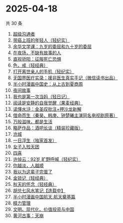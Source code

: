 # 2025-04-18

共 30 条

<!-- BEGIN WEREAD -->
<!-- 最后更新时间 2025-04-18 02:21:54 +0800 -->
1. [超级沟通者](https://weread.qq.com/web/bookDetail/65632ab0813ab9992g0180d2)
1. [带癌上班的年轻人（轻纪实）](https://weread.qq.com/web/bookDetail/6ff32740813ab9d6ag016666)
1. [余华文学课：九岁的委屈和九十岁的委屈](https://weread.qq.com/web/bookDetail/4cc32cb0813ab9d79g011dfe)
1. [在夜场，不缺有故事的人](https://weread.qq.com/web/bookDetail/d4232960813ab9c90g01357e)
1. [直视骄阳：征服死亡恐惧](https://weread.qq.com/web/bookDetail/85e32590813ab9d8ag018dd4)
1. [色，戒（轻经典）](https://weread.qq.com/web/bookDetail/88f32db07166d35688f637b)
1. [打开离世亲人的手机（轻纪实）](https://weread.qq.com/web/bookDetail/8db327e0813ab9d48g016529)
1. [无国界医疗实录：援非医生真实手记（微信读书出品）](https://weread.qq.com/web/bookDetail/ad332060813ab8565g0142f3)
1. [半小时漫画中国史：从上古到夏商周](https://weread.qq.com/web/bookDetail/cd332c50813ab9d8eg01004f)
1. [夜间故事](https://weread.qq.com/web/bookDetail/ea232ac0813ab9d99g014feb)
1. [我也是第一次当妈（轻日记）](https://weread.qq.com/web/bookDetail/e0d32d00813ab9d44g0172a3)
1. [阅读是安静的自我觉醒（果麦经典）](https://weread.qq.com/web/bookDetail/86e32d10813ab9d9bg0148b5)
1. [读懂水浒：金圣叹批注+押沙龙新解](https://weread.qq.com/web/bookDetail/3d432710813ab9cf2g017a0a)
1. [借命而生（秦昊、韩庚、钟楚曦主演同名电视剧原著）](https://weread.qq.com/web/bookDetail/72032f2071645d9d720f710)
1. [万般滋味，都是生活](https://weread.qq.com/web/bookDetail/9e032040813ab7038g01392f)
1. [略萨作品：酒吧长谈（精装珍藏版）](https://weread.qq.com/web/bookDetail/68e32ed0726a0bf868e62c8)
1. [沧城](https://weread.qq.com/web/bookDetail/10e32ff0813ab9c72g019371)
1. [一日浮生（独家首发）](https://weread.qq.com/web/bookDetail/c6e32c40813ab9d66g013590)
1. [女子入殓天团](https://weread.qq.com/web/bookDetail/da9327c0813ab9b69g0107d3)
1. [四喜](https://weread.qq.com/web/bookDetail/72932e00813ab9cf2g0154da)
1. [许倬云：92岁 旷野呼喊（轻纪实）](https://weread.qq.com/web/bookDetail/9f632630813ab9d6ag011c10)
1. [你越淡，人越顺](https://weread.qq.com/web/bookDetail/72532740813ab9c5fg017045)
1. [我以为这辈子完蛋了](https://weread.qq.com/web/bookDetail/39332f50813ab9cf3g010df3)
1. [金锁记（轻经典）](https://weread.qq.com/web/bookDetail/d1b325f0813ab9d6ag012d44)
1. [秋天的怀念（轻经典）](https://weread.qq.com/web/bookDetail/56d32f30813ab9bfdg0197f2)
1. [胡兑七风水笔记【连载中】](https://weread.qq.com/web/bookDetail/de332950813ab9c7cg0134d1)
1. [半小时漫画中国航天.航天奠基篇](https://weread.qq.com/web/bookDetail/370328f0813ab945bg011467)
1. [精力管理](https://weread.qq.com/web/bookDetail/4263296071f8f0464264d41)
1. [文明、现代化、价值投资与中国](https://weread.qq.com/web/bookDetail/6f5323f071bd7f7b6f521e8)
1. [黄河古事：天崩](https://weread.qq.com/web/bookDetail/55532930813ab9ce5g01675f)
<!-- END WEREAD -->